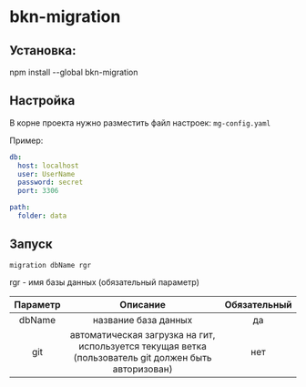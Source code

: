 # bkn-migration

## Установка: 
npm install --global bkn-migration

## Настройка
В корне проекта нужно разместить файл настроек: ```mg-config.yaml``` 

Пример:
```yaml
db:
  host: localhost
  user: UserName
  password: secret
  port: 3306

path:
  folder: data
```

## Запуск

```migration dbName rgr``` 

rgr - имя базы данных (обязательный параметр) 

| Параметр |                                                 Описание                                                  | Обязательный |
|:--------:|:---------------------------------------------------------------------------------------------------------:|:------------:|
|  dbName  |                                           название база данных                                            |      да      |
|   git    | автоматическая загрузка на гит, используется текущая ветка<br/>(пользователь git должен быть авторизован) |     нет      |

